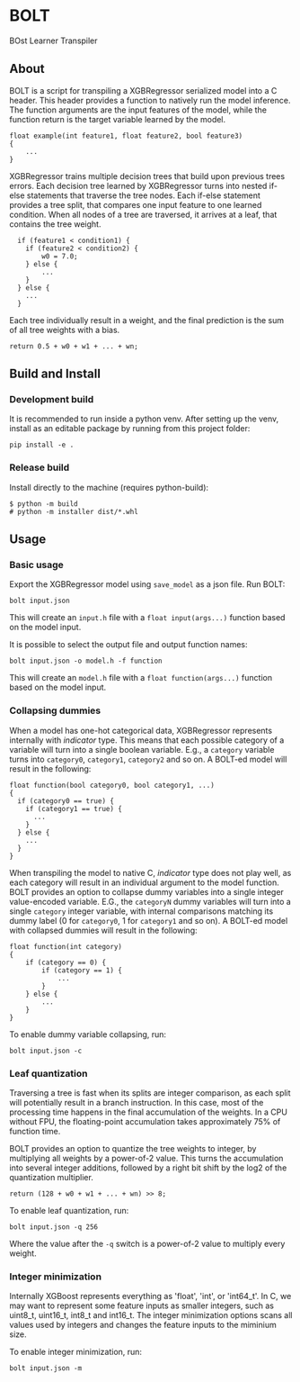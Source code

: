 # BOLT

BOst Learner Transpiler


## About

BOLT is a script for transpiling a XGBRegressor serialized model into a C header.
This header provides a function to natively run the model inference.
The function arguments are the input features of the model, while the function return is the target variable learned by the model.
```
float example(int feature1, float feature2, bool feature3)
{
    ...
}
```

XGBRegressor trains multiple decision trees that build upon previous trees errors.
Each decision tree learned by XGBRegressor turns into nested if-else statements that traverse the tree nodes.
Each if-else statement provides a tree split, that compares one input feature to one learned condition.
When all nodes of a tree are traversed, it arrives at a leaf, that contains the tree weight.
```
  if (feature1 < condition1) {
    if (feature2 < condition2) {
        w0 = 7.0;
    } else {
        ...
    }
  } else {
    ...
  }
```

Each tree individually result in a weight, and the final prediction is the sum of all tree weights with a bias.
```
return 0.5 + w0 + w1 + ... + wn;
```

## Build and Install

### Development build

It is recommended to run inside a python venv.
After setting up the venv, install as an editable package by running from this project folder:

```
pip install -e .
```

### Release build

Install directly to the machine (requires python-build):

```
$ python -m build
# python -m installer dist/*.whl
```


## Usage

### Basic usage

Export the XGBRegressor model using `save_model` as a json file.
Run BOLT:
```
bolt input.json
```
This will create an `input.h` file with a `float input(args...)` function based on the model input.

It is possible to select the output file and output function names:
```
bolt input.json -o model.h -f function
```
This will create an `model.h` file with a `float function(args...)` function based on the model input.

### Collapsing dummies

When a model has one-hot categorical data, XGBRegressor represents internally with _indicator_ type.
This means that each possible category of a variable will turn into a single boolean variable.
E.g., a `category` variable turns into `category0`, `category1`, `category2` and so on.
A BOLT-ed model will result in the following:
```
float function(bool category0, bool category1, ...)
{
  if (category0 == true) {
    if (category1 == true) {
      ...
    }
  } else {
    ...
  }
}
```

When transpiling the model to native C, _indicator_ type does not play well, as each category will result in an individual argument to the model function.
BOLT provides an option to collapse dummy variables into a single integer value-encoded variable.
E.G., the `categoryN` dummy variables will turn into a single `category` integer variable, with internal comparisons matching its dummy label (0 for `category0`, 1 for `category1` and so on).
A BOLT-ed model with collapsed dummies will result in the following:
```
float function(int category)
{
    if (category == 0) {
        if (category == 1) {
            ...
        }
    } else {
        ...
    }
}
```

To enable dummy variable collapsing, run:
```
bolt input.json -c
```

### Leaf quantization

Traversing a tree is fast when its splits are integer comparison, as each split will potentially result in a branch instruction.
In this case, most of the processing time happens in the final accumulation of the weights.
In a CPU without FPU, the floating-point accumulation takes approximately 75% of function time.

BOLT provides an option to quantize the tree weights to integer, by multiplying all weights by a power-of-2 value.
This turns the accumulation into several integer additions, followed by a right bit shift by the log2 of the quantization multiplier.
```
return (128 + w0 + w1 + ... + wn) >> 8;
```

To enable leaf quantization, run:
```
bolt input.json -q 256
```
Where the value after the `-q` switch is a power-of-2 value to multiply every weight.

### Integer minimization

Internally XGBoost represents everything as 'float', 'int', or 'int64_t'.
In C, we may want to represent some feature inputs as smaller integers, such as uint8_t, uint16_t, int8_t and int16_t.
The integer minimization options scans all values used by integers and changes the feature inputs to the miminium size.

To enable integer minimization, run:
```
bolt input.json -m
```
